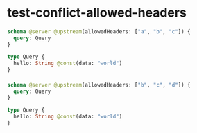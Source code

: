 # test-conflict-allowed-headers

####

```graphql @server
schema @server @upstream(allowedHeaders: ["a", "b", "c"]) {
  query: Query
}

type Query {
  hello: String @const(data: "world")
}
```

####

```graphql @server
schema @server @upstream(allowedHeaders: ["b", "c", "d"]) {
  query: Query
}

type Query {
  hello: String @const(data: "world")
}
```
